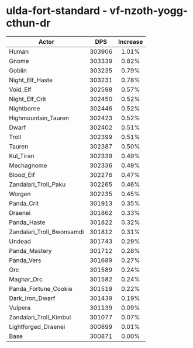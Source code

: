 # ulda-fort-standard - vf-nzoth-yogg-cthun-dr
| Actor | DPS | Increase |
|---|:---:|:---:|
|Human|303906|1.01%|
|Gnome|303339|0.82%|
|Goblin|303235|0.79%|
|Night_Elf_Haste|303231|0.78%|
|Void_Elf|302598|0.57%|
|Night_Elf_Crit|302450|0.52%|
|Nightborne|302446|0.52%|
|Highmountain_Tauren|302423|0.52%|
|Dwarf|302402|0.51%|
|Troll|302399|0.51%|
|Tauren|302387|0.50%|
|Kul_Tiran|302339|0.49%|
|Mechagnome|302336|0.49%|
|Blood_Elf|302276|0.47%|
|Zandalari_Troll_Paku|302265|0.46%|
|Worgen|302235|0.45%|
|Panda_Crit|301913|0.35%|
|Draenei|301862|0.33%|
|Panda_Haste|301822|0.32%|
|Zandalari_Troll_Bwonsamdi|301812|0.31%|
|Undead|301743|0.29%|
|Panda_Mastery|301712|0.28%|
|Panda_Vers|301689|0.27%|
|Orc|301589|0.24%|
|Maghar_Orc|301582|0.24%|
|Panda_Fortune_Cookie|301519|0.22%|
|Dark_Iron_Dwarf|301439|0.19%|
|Vulpera|301139|0.09%|
|Zandalari_Troll_Kimbul|301077|0.07%|
|Lightforged_Draenei|300899|0.01%|
|Base|300871|0.00%|
